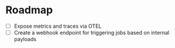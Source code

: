 # Roadmap

- [ ] Expose metrics and traces via OTEL
- [ ] Create a webhook endpoint for triggering jobs based on internal payloads

